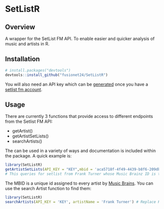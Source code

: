 # SetListR

Overview
--------

A wrapper for the SetList FM API. To enable easier and quicker analysis of music and artists in R.

Installation
------------

``` r
# install.packages("devtools")
devtools::install_github("fusionet24/SetListR")
```

You will also need an API key which can be [generated](https://www.setlist.fm/settings/api) once you have a [setlist fm account](https://www.setlist.fm/signup). 

Usage
-----

There are currently 3 functions that provide access to different endpoints from the Setlist FM API:
- getArtist()
- getArtistSetLists()
- searchArtists()

The can be used in a variety of ways and documentation is included within the package. A quick example is:
``` r
library(SetListR)
getArtistSetLists(API_KEY = "KEY",mbid = 'aca5718f-4f49-4439-b8f6-209db3f11757') # Replace KEY with your API KEY!
# This queries for setlist from Frank Turner whose Music Brainz ID is the above Unique Indentifer
```

The MBID is a unique id assigned to every artist by [Music Brains](https://musicbrainz.org/). You can use the search Artist function to find them:
``` r
library(SetListR)
searchArtists(API_KEY = 'KEY', artistName = 'Frank Turner') # Replace KEY with your API KEY!
```
